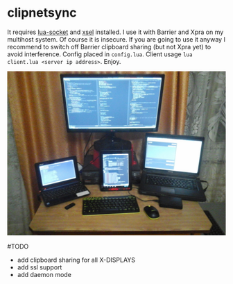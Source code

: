 # clipnetsync
It requires [lua-socket][lua-socket] and [xsel][xsel] installed. I use it with Barrier and Xpra on my multihost system. Of course it is insecure.
If you are going to use it anyway I recommend to switch off Barrier clipboard sharing (but not Xpra yet) to avoid interference.
Config placed in `config.lua`. Client usage `lua client.lua <server ip address>`. Enjoy.

![My home multihost system](https://github.com/Kirill-Bugaev/clipnetsync/blob/master/screenshots/my-home-system.jpg)

#TODO
* add clipboard sharing for all X-DISPLAYS
* add ssl support
* add daemon mode

[lua-socket]: https://www.archlinux.org/packages/community/x86_64/lua-socket/
[xsel]: https://www.archlinux.org/packages/community/x86_64/xsel/
